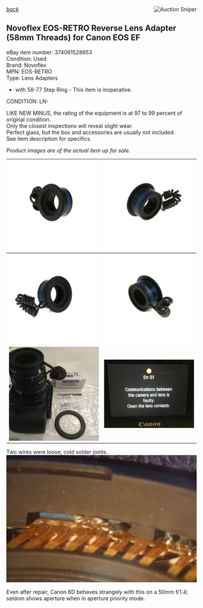 [*back*](../)
<a href="https://www.gixen.com/index.php" name="9e092736783d0da1dfd8413d57d10faf" target="_blank" >
<img align=right src="https://www.gixen.com/images/gixenlink.gif" border="0" alt="Auction Sniper" title="Auction Sniper">
</a>  
## Novoflex EOS-RETRO Reverse Lens Adapter (58mm Threads) for Canon EOS EF
eBay item number: 374061528653  
Condition: Used   
Brand: Novoflex  
MPN: EOS-RETRO  
Type: Lens Adapters

- with 58-77 Step Ring - This item is inoperative.

CONDITION: LN-

LIKE NEW MINUS, the rating of the equipment is at 97 to 99 percent of original condition.  
Only the closest inspections will reveal slight wear.  
Perfect glass, but the box and accessories are usually not included.  
See item description for specifics. 

*Product images are of the actual item up for sale.*  

| ![](keh1.jpg) | ![](keh2.jpg)  |
| -------------- | -------------- |
| ![](keh3.jpg) | ![](keh4.jpg)   |
| ![](368821.jpg) | ![](ERR_01.jpg) |

Two wires were loose; cold solder joints.
![](two_loose.jpg)  

Even after repair, Canon 6D behaves strangely with this on a 50mm f/1.4;  
seldom shows aperture when in aperture priority mode.
